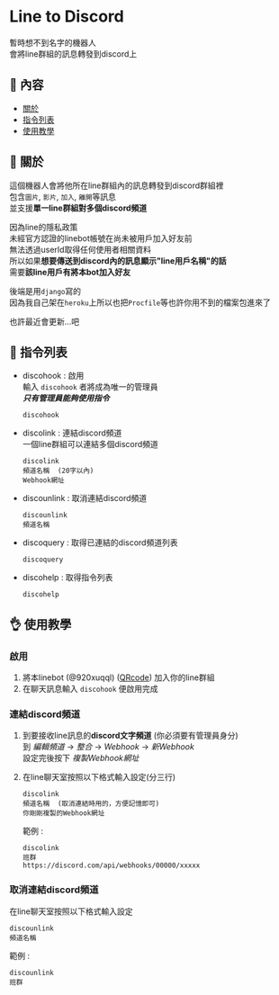 # Line to Discord

暫時想不到名字的機器人  
會將line群組的訊息轉發到discord上


## **🧐 內容**

- [關於](#about)
- [指令列表](#commands)
- [使用教學](#getting_started)


## **👀 關於** <a name = "about"></a>

這個機器人會將他所在line群組內的訊息轉發到discord群組裡  
包含`圖片`, `影片`, `加入`, `離開`等訊息  
並支援**單一line群組對多個discord頻道**  

因為line的隱私政策  
未經官方認證的linebot帳號在尚未被用戶加入好友前  
無法透過userId取得任何使用者相關資料  
所以如果**想要傳送到discord內的訊息顯示"line用戶名稱"的話**  
需要**該line用戶有將本bot加入好友**

後端是用`django`寫的  
因為我自己架在`heroku`上所以也把`Procfile`等也許你用不到的檔案包進來了  

也許最近會更新...吧


## **📜 指令列表** <a name = "commands"></a>

- discohook : 啟用  
  輸入 `discohook` 者將成為唯一的管理員  
  ***只有管理員能夠使用指令***
  ```
  discohook
  ```

- discolink : 連結discord頻道  
  一個line群組可以連結多個discord頻道  
  ```
  discolink
  頻道名稱  (20字以內)
  Webhook網址
  ```

- discounlink : 取消連結discord頻道  
  ```
  discounlink
  頻道名稱
  ```

- discoquery : 取得已連結的discord頻道列表
  ```
  discoquery
  ```

- discohelp : 取得指令列表
  ```
  discohelp
  ```

## **👌 使用教學** <a name = "getting_started"></a>

### **啟用**

1. 將本linebot (@920xuqql) ([QRcode](https://qr-official.line.me/sid/L/920xuqql.png)) 加入你的line群組
1. 在聊天訊息輸入 `discohook` 便啟用完成

### **連結discord頻道**

1. 到要接收line訊息的**discord文字頻道** (你必須要有管理員身分)  
    到 *編輯頻道* -> *整合* -> *Webhook* -> *新Webhook*  
    設定完後按下 *複製Webhook網址*
1. 在line聊天室按照以下格式輸入設定(分三行)  
    
    ```
    discolink
    頻道名稱  (取消連結時用的，方便記憶即可)
    你剛剛複製的Webhook網址
    ```
    
    範例 :

    ```
    discolink
    班群
    https://discord.com/api/webhooks/00000/xxxxx
    ```

### **取消連結discord頻道**

在line聊天室按照以下格式輸入設定

```
discounlink
頻道名稱
```
    
範例 :

```
discounlink
班群
```
